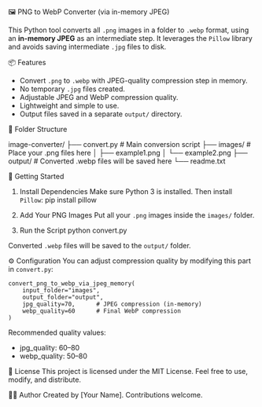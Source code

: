 🖼️ PNG to WebP Converter (via in-memory JPEG)

This Python tool converts all `.png` images in a folder to `.webp` format, using an **in-memory JPEG** as an intermediate step. It leverages the `Pillow` library and avoids saving intermediate `.jpg` files to disk.

📦 Features
- Convert `.png` to `.webp` with JPEG-quality compression step in memory.
- No temporary `.jpg` files created.
- Adjustable JPEG and WebP compression quality.
- Lightweight and simple to use.
- Output files saved in a separate `output/` directory.

📁 Folder Structure

image-converter/
├── convert.py          # Main conversion script
├── images/             # Place your .png files here
│   ├── example1.png
│   └── example2.png
├── output/             # Converted .webp files will be saved here
└── readme.txt

🚀 Getting Started

1. Install Dependencies
Make sure Python 3 is installed. Then install `Pillow`:
    pip install pillow

2. Add Your PNG Images
Put all your `.png` images inside the `images/` folder.

3. Run the Script
    python convert.py

Converted `.webp` files will be saved to the `output/` folder.

⚙️ Configuration
You can adjust compression quality by modifying this part in `convert.py`:

    convert_png_to_webp_via_jpeg_memory(
        input_folder="images",
        output_folder="output",
        jpg_quality=70,      # JPEG compression (in-memory)
        webp_quality=60      # Final WebP compression
    )

Recommended quality values:
- jpg_quality: 60–80
- webp_quality: 50–80

📘 License
This project is licensed under the MIT License. Feel free to use, modify, and distribute.

🙋‍♀️ Author
Created by [Your Name]. Contributions welcome.
